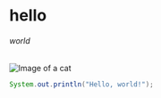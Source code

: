 # hello
###### world


![Image of a cat](https://octodex.github.com/images/yaktocat.png)

```java
System.out.println("Hello, world!");
```
